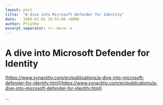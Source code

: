 ```yaml
---
layout: post
title:  "A dive into Microsoft Defender for Identity"
date:   1990-01-01 19:55:00 +0000
author: PfiatDe
excerpt_separator: <!--more-->
---
```


# A dive into Microsoft Defender for Identity
[https://www.synacktiv.com/en/publications/a-dive-into-microsoft-defender-for-identity.html](https://www.synacktiv.com/en/publications/a-dive-into-microsoft-defender-for-identity.html)

...
<!--more-->
